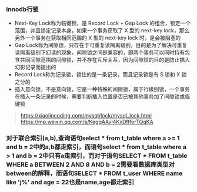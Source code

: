 ### innodb行锁

* Next-Key Lock称为临键锁，是 Record Lock + Gap Lock 的组合，锁定一个范围，并且锁定记录本身，如果一个事务获取了 X 型的 next-key lock，那么另外一个事务在获取相同范围的 X 型的 next-key lock 时，是会被阻塞的
* Gap Lock称为间隙锁，只存在于可重复读隔离级别，目的是为了解决可重复读隔离级别下幻读的现象，间隙锁之间是兼容的，即两个事务可以同时持有包含共同间隙范围的间隙锁，并不存在互斥关系，因为间隙锁的目的是防止插入幻影记录而提出的
* Record Lock称为记录锁，锁住的是一条记录，而且记录锁是有 S 锁和 X 锁之分的
* 插入意向锁，不是意向锁，它是一种特殊的间隙锁，属于行级别锁，一个事务在插入一条记录的时候，需要判断插入位置是否已被其他事务加了间隙锁或临键锁

> https://xiaolincoding.com/mysql/lock/mysql_lock.html
> https://mp.weixin.qq.com/s/KegqAAvI4KxDffforTQqKA

### 对于联合索引(a,b),查询语句select * from t_table where a >= 1 and b = 2中的a,b都走索引，而语句select * from t_table where a > 1 and b = 2中只有a走索引，而对于语句SELECT * FROM t_table WHERE a BETWEEN 2 AND 8 AND b = 2需要看数据库类型对between的解释，而语句SELECT * FROM t_user WHERE name like 'j%' and age = 22也是name,age都走索引


